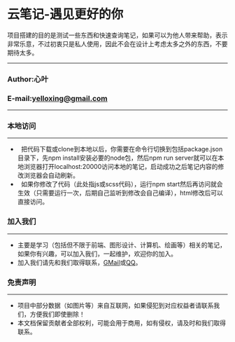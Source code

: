 # 云笔记-遇见更好的你

项目搭建的目的是测试一些东西和快速查询笔记，如果可以为他人带来帮助，表示非常乐意，不过初衷只是私人使用，因此不会在设计上考虑太多之外的东西，不要期待太多。

****
### Author:心叶
### E-mail:yelloxing@gmail.com
****

### 本地访问
------
*   把代码下载或clone到本地以后，你需要在命令行切换到包括package.json目录下，先npm install安装必要的node包，然后npm run server就可以在本地浏览器打开localhost:20000访问本地的笔记，启动成功之后笔记内容的修改浏览器会自动刷新。
*   如果你修改了代码（此处指js或scss代码），运行npm start然后再访问就会生效（只需要运行一次，后期自己监听到修改会自己编译），html修改后可以直接访问。

### 加入我们
------
*   主要是学习（包括但不限于前端、图形设计、计算机、绘画等）相关的笔记，如果你有兴趣，可以加入我们，一起维护，欢迎你的加入。
*   加入我们请先和我们取得联系，<a href="mailto:yelloxing@gmail.com?subject=意见反馈（云笔记-只为遇见更好的你）">GMail</a>或<a href="http://wpa.qq.com/msgrd?v=3&uin=1276327934&site=云笔记-遇见更好的你&menu=yes" title='联系我们' target="_blank">QQ</a>。

### 免责声明
------
*   项目中部分数据（如图片等）来自互联网，如果侵犯到对应权益者请联系我们，方便我们即使删除！
*   本文档保留贡献者全部权利，可能会用于商用，如有侵权，请及时和我们取得联系。
